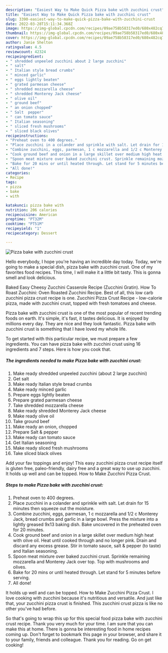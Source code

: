 ```yaml
---
description: "Easiest Way to Make Quick Pizza bake with zucchini crust"
title: "Easiest Way to Make Quick Pizza bake with zucchini crust"
slug: 3390-easiest-way-to-make-quick-pizza-bake-with-zucchini-crust
date: 2022-03-28T15:11:34.368Z
image: https://img-global.cpcdn.com/recipes/09ae758b58317ed0/680x482cq70/pizza-bake-with-zucchini-crust-recipe-main-photo.jpg
thumbnail: https://img-global.cpcdn.com/recipes/09ae758b58317ed0/680x482cq70/pizza-bake-with-zucchini-crust-recipe-main-photo.jpg
cover: https://img-global.cpcdn.com/recipes/09ae758b58317ed0/680x482cq70/pizza-bake-with-zucchini-crust-recipe-main-photo.jpg
author: Janie Shelton
ratingvalue: 4.5
reviewcount: 42324
recipeingredient:
- " shredded unpeeled zucchini about 2 large zucchini"
- " salt"
- " Italian style bread crumbs"
- " minced garlic"
- " eggs lightly beaten"
- " grated parmesan cheese"
- " shredded mozzarella cheese"
- " shredded Monterey Jack cheese"
- " olive oil"
- " ground beef"
- " an onion chopped"
- " Salt  pepper"
- " can tomato sauce"
- " Italian seasoning"
- " sliced fresh mushrooms"
- " sliced black olives"
recipeinstructions:
- "Preheat oven to 400 degrees."
- "Place zucchini in a colander and sprinkle with salt. Let drain for 15 minutes then squeeze out the moisture."
- "Combine zucchini, eggs, parmesan, 1 c mozzarella and 1/2 c Monterey Jack, bread crumbs and garlic in a large bowl. Press the mixture into a lightly greased 9x13 baking dish. Bake uncovered in the preheated oven for 20 minutes."
- "Cook ground beef and onion in a large skillet over medium high heat with olive oil. Heat until cooked through and no longer pink. Drain and discard any excess grease. Stir in tomato sauce, salt &amp; pepper (to taste) and Italian seasoning."
- "Spoon meat mixture over baked zucchini crust. Sprinkle remaining mozzarella and Monterey Jack over top. Top with mushrooms and olives."
- "Bake for 20 mins or until heated through. Let stand for 5 minutes before serving."
- "All done!"
categories:
- Recipe
tags:
- pizza
- bake
- with

katakunci: pizza bake with 
nutrition: 206 calories
recipecuisine: American
preptime: "PT32M"
cooktime: "PT51M"
recipeyield: "1"
recipecategory: Dessert

---
```



![Pizza bake with zucchini crust](https://img-global.cpcdn.com/recipes/09ae758b58317ed0/680x482cq70/pizza-bake-with-zucchini-crust-recipe-main-photo.jpg)

Hello everybody, I hope you're having an incredible day today. Today, we're going to make a special dish, pizza bake with zucchini crust. One of my favorites food recipes. This time, I will make it a little bit tasty. This is gonna smell and look delicious.

Baked Easy Cheesy Zucchini Casserole Recipe (Zucchini Gratin). How To Roast Zucchini: Oven Roasted Zucchini Recipe. Best of all, this low carb zucchini pizza crust recipe is one. Zucchini Pizza Crust Recipe - low-calorie pizza, made with zucchini crust, topped with fresh tomatoes and cheese.

Pizza bake with zucchini crust is one of the most popular of recent trending foods on earth. It's simple, it's fast, it tastes delicious. It is enjoyed by millions every day. They are nice and they look fantastic. Pizza bake with zucchini crust is something that I have loved my whole life.


To get started with this particular recipe, we must prepare a few ingredients. You can have pizza bake with zucchini crust using 16 ingredients and 7 steps. Here is how you cook that.

<!--inarticleads1-->

##### The ingredients needed to make Pizza bake with zucchini crust:

1. Make ready  shredded unpeeled zucchini (about 2 large zucchini)
1. Get  salt
1. Make ready  Italian style bread crumbs
1. Make ready  minced garlic
1. Prepare  eggs lightly beaten
1. Prepare  grated parmesan cheese
1. Take  shredded mozzarella cheese
1. Make ready  shredded Monterey Jack cheese
1. Make ready  olive oil
1. Take  ground beef
1. Make ready  an onion, chopped
1. Prepare  Salt &amp; pepper
1. Make ready  can tomato sauce
1. Get  Italian seasoning
1. Make ready  sliced fresh mushrooms
1. Take  sliced black olives


Add your fav toppings and enjoy! This easy zucchini pizza crust recipe itself is gluten free, paleo-friendly, dairy free and a great way to use up zucchini. It holds up well and can be topped. How to Make Zucchini Pizza Crust. 

<!--inarticleads2-->

##### Steps to make Pizza bake with zucchini crust:

1. Preheat oven to 400 degrees.
1. Place zucchini in a colander and sprinkle with salt. Let drain for 15 minutes then squeeze out the moisture.
1. Combine zucchini, eggs, parmesan, 1 c mozzarella and 1/2 c Monterey Jack, bread crumbs and garlic in a large bowl. Press the mixture into a lightly greased 9x13 baking dish. Bake uncovered in the preheated oven for 20 minutes.
1. Cook ground beef and onion in a large skillet over medium high heat with olive oil. Heat until cooked through and no longer pink. Drain and discard any excess grease. Stir in tomato sauce, salt &amp; pepper (to taste) and Italian seasoning.
1. Spoon meat mixture over baked zucchini crust. Sprinkle remaining mozzarella and Monterey Jack over top. Top with mushrooms and olives.
1. Bake for 20 mins or until heated through. Let stand for 5 minutes before serving.
1. All done!


It holds up well and can be topped. How to Make Zucchini Pizza Crust. I love cooking with zucchini because it&#39;s nutritious and versatile. And just like that, your zucchini pizza crust is finished. This zucchini crust pizza is like no other you&#39;ve had before. 

So that's going to wrap this up for this special food pizza bake with zucchini crust recipe. Thank you very much for your time. I am sure that you can make this at home. There is gonna be interesting food in home recipes coming up. Don't forget to bookmark this page in your browser, and share it to your family, friends and colleague. Thank you for reading. Go on get cooking!
